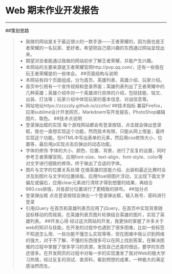 ﻿# Web 期末作业开发报告

------
##策划思路
> * 我做的网站是关于最近很火的一款手游——王者荣耀的，因为我也是王者荣耀的一名玩家、爱好者。希望把自己感兴趣的东西通过网站呈现出来。
> * 期望浏览者能通过我做的网站初步了解王者荣耀，并能产生兴趣。
> * 本网站的主要来源是王者荣耀官网http://pvp.qq.com/，还有一些我在玩王者荣耀是的一些体会。
##页面结构与说明
> * 本网站有四个页面组成，分为首页、英雄列表、英雄介绍、玩家介绍。
> * 首页中引用有一个宣传视频和登录界面；英雄列表列出了王者荣耀中的几种英雄；英雄介绍中对一个英雄进行具体的介绍，包括技能、铭文、出装、打法等；玩家介绍中体现玩家的基本信息、对战信息等。
> * 网站地址https://zzzzzly.github.io/zzzfor/
##技术指标
兼容Firefox，应用sublime设计开发网页，Markdowm写开发报告，PhotoShop编辑图片、取色。
##技术点说明
> * 登录弹出框的实现
每个游戏网站都会有登录按钮，点击就会弹出登录框，我也一直想实现这个功能，然而技术有限，只能从网上借鉴，最终实现这个功能。在HTML中写出表单的元素，然后用css修饰大小、位置等，最后用js实现点击后弹出的动态功能。
> * 字体的修饰
字体的大小、颜色、位置、背景，进行了反复的设置，同时参考王者荣耀官网，应用font-size、text-align、font-style、color等对文字进行细致的修饰，终于做出了合适的字体。
> * 图片与文字的位置关系处理
在做英雄的技能介绍、出装和最近比赛时会涉及到图片与文字的位置排版，应用float把图片浮动，又出现下面文字偏左或偏右，应用clear元素进行清除才得到想要的结果，再结合960.css排版，对各部分位置进行了更精致的排布。
##加分点
> * 登录弹出框
点击登录按钮会弹出一个登录弹出框，输入账号、密码进行登录
> * 引用jQuery
在首页和英雄列表页应用了jQuery，在首页中实现背景随鼠标移动的而摇晃，在英雄列表页图片轮换结合英雄的图片，实现了英雄列表。
##开发心得
经过这次网站的开发，我更快的掌握了许多关于web的知识与技能，在开发的过程中也遇到了很多困难，比如一些标签不知道怎么用、一些功能不懂怎么实现等等，但在困难中我认识到网络的强大，对于不了解、不懂的东西很多可以在网上找到答案，在解决困难的过程中掌握了很多学习的资源，发现自己还差的很远，要学的东西还很多。在开发网页的过程中对每一步的实现激发了我对Web的极大学习热情，经过反复的测试、查资料，看到预想的成果，一种极大的满足感油然而生。
